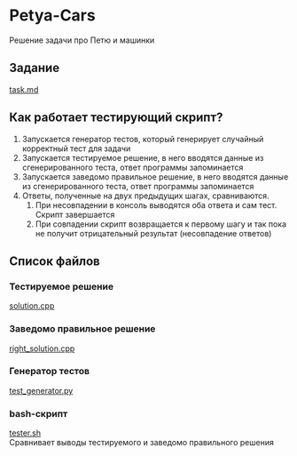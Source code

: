 # Petya-Cars
Решение задачи про Петю и машинки
## Задание
[task.md](https://github.com/SmartOven/Test-Automation/blob/main/PetyaCars/task.md)

## Как работает тестирующий скрипт?
1) Запускается генератор тестов, который генерирует случайный корректный тест для задачи
2) Запускается тестируемое решение, в него вводятся данные из сгенерированного теста, ответ программы запоминается
3) Запускается заведомо правильное решение, в него вводятся данные из сгенерированного теста, ответ программы запоминается
4) Ответы, полученные на двух предыдущих шагах, сравниваются. 
   1) При несовпадении в консоль выводятся оба ответа и сам тест. Скрипт завершается
   2) При совпадении скрипт возвращается к первому шагу и так пока не получит отрицательный результат (несовпадение ответов)

## Список файлов
### Тестируемое решение
[solution.cpp](https://github.com/SmartOven/Test-Automation/blob/main/PetyaCars/solution.cpp)

### Заведомо правильное решение
[right_solution.cpp](https://github.com/SmartOven/Test-Automation/blob/main/PetyaCars/right_solution.cpp)

### Генератор тестов
[test_generator.py](https://github.com/SmartOven/Test-Automation/blob/main/PetyaCars/test_generator.py)

### bash-скрипт
[tester.sh](https://github.com/SmartOven/Test-Automation/blob/main/PetyaCars/tester.sh)  
Сравнивает выводы тестируемого и заведомо правильного решения
